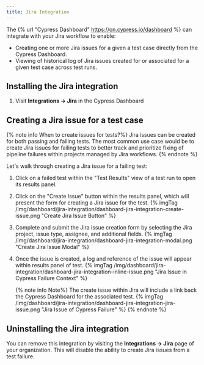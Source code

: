 ```yaml
---
title: Jira Integration
---
```


The {% url "Cypress Dashboard" https://on.cypress.io/dashboard %} can integrate with your Jira workflow to enable:

- Creating one or more Jira issues for a given a test case directly from the Cypress Dashboard.
- Viewing of historical log of Jira issues created for or associated for a given test case across test runs.

## Installing the Jira integration

1. Visit **Integrations → Jira** in the Cypress Dashboard

## Creating a Jira issue for a test case

{% note info When to create issues for tests?%}
Jira issues can be created for both passing and failing tests. The most common use case would be to create Jira issues for failing tests to better track and prioritize fixing of pipeline failures within projects managed by Jira workflows.
{% endnote %}

Let's walk through creating a Jira issue for a failing test:

1. Click on a failed test within the "Test Results" view of a test run to open its results panel.

2. Click on the "Create Issue" button within the results panel, which will present the form for creating a Jira issue for the test.
   {% imgTag /img/dashboard/jira-integration/dashboard-jira-integration-create-issue.png "Create Jira Issue Button" %}

3. Complete and submit the Jira issue creation form by selecting the Jira project, issue type, assignee, and additional fields.
   {% imgTag /img/dashboard/jira-integration/dashboard-jira-integration-modal.png "Create Jira Issue Modal" %}

4. Once the issue is created, a log and reference of the issue will appear within results panel of test.
   {% imgTag /img/dashboard/jira-integration/dashboard-jira-integration-inline-issue.png "Jira Issue in Cypress Failure Context" %}

   {% note info Note%}
   The create issue within Jira will include a link back the Cypress Dashboard for the associated test.
   {% imgTag /img/dashboard/jira-integration/dashboard-jira-integration-jira-issue.png "Jira Issue of Cypress Failure" %}
   {% endnote %}

## Uninstalling the Jira integration

You can remove this integration by visiting the **Integrations → Jira** page of your organization. This will disable the ability to create Jira issues from a test failure.
